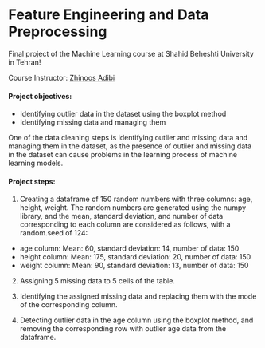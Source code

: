 # Feature Engineering and Data Preprocessing

Final project of the Machine Learning course at Shahid Beheshti University in Tehran!

Course Instructor: [Zhinoos Adibi](https://github.com/zhinoos-adibi)

#### Project objectives:
- Identifying outlier data in the dataset using the boxplot method
- Identifying missing data and managing them

One of the data cleaning steps is identifying outlier and missing data and managing them in the dataset, as the presence of outlier and missing data in the dataset can cause problems in the learning process of machine learning models.

#### Project steps:
1. Creating a dataframe of 150 random numbers with three columns: age, height, weight. The random numbers are generated using the numpy library, and the mean, standard deviation, and number of data corresponding to each column are considered as follows, with a random.seed of 124:
- age column:
Mean: 60, standard deviation: 14, number of data: 150
- height column:
Mean: 175, standard deviation: 20, number of data: 150
- weight column:
Mean: 90, standard deviation: 13, number of data: 150

2. Assigning 5 missing data to 5 cells of the table.

3. Identifying the assigned missing data and replacing them with the mode of the corresponding column.

4. Detecting outlier data in the age column using the boxplot method, and removing the corresponding row with outlier age data from the dataframe.
